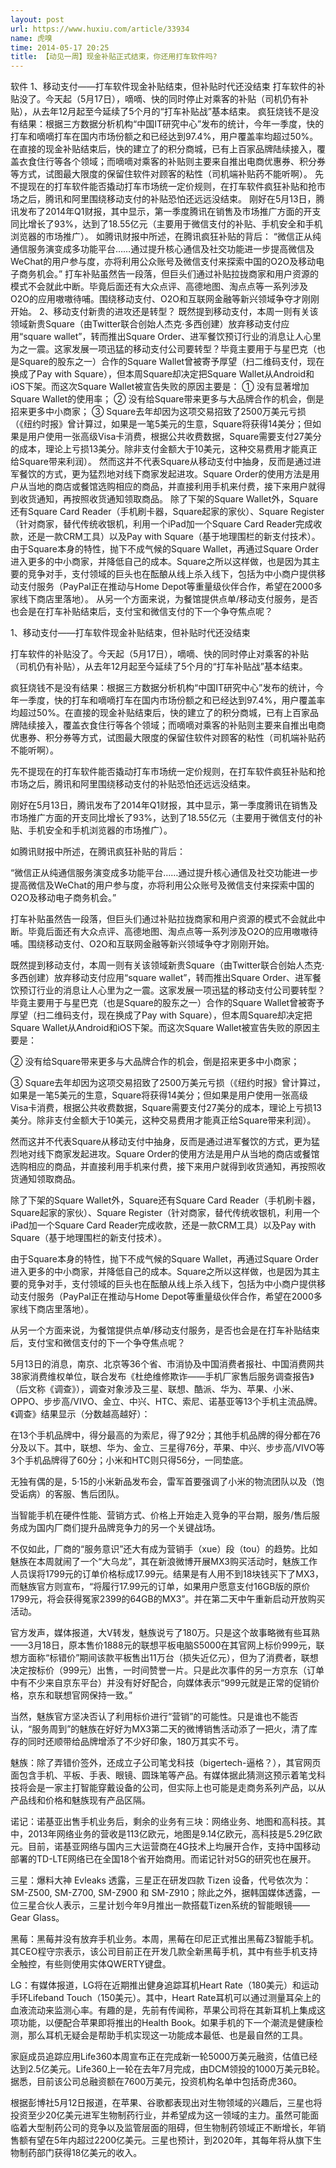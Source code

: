 ```yaml
---
layout: post
url: https://www.huxiu.com/article/33934
name: 虎嗅
time: 2014-05-17 20:25
title: 【动见一周】现金补贴正式结束，你还用打车软件吗?
---
```

软件 1、移动支付——打车软件现金补贴结束，但补贴时代还没结束 打车软件的补贴没了。今天起（5月17日），嘀嘀、快的同时停止对乘客的补贴（司机仍有补贴），从去年12月起至今延续了5个月的“打车补贴战”基本结束。 疯狂烧钱不是没有结果：根据三方数据分析机构“中国IT研究中心”发布的统计，今年一季度，快的打车和嘀嘀打车在国内市场份额之和已经达到97.4%，用户覆盖率均超过50%。在直接的现金补贴结束后，快的建立了的积分商城，已有上百家品牌陆续接入，覆盖衣食住行等各个领域；而嘀嘀对乘客的补贴则主要来自推出电商优惠券、积分券等方式，试图最大限度的保留住软件对顾客的粘性（司机端补贴药不能听啊）。 先不提现在的打车软件能否撬动打车市场统一定价规则，在打车软件疯狂补贴和抢市场之后，腾讯和阿里围绕移动支付的补贴恐怕还远远没结束。 刚好在5月13日，腾讯发布了2014年Q1财报，其中显示，第一季度腾讯在销售及市场推广方面的开支同比增长了93%，达到了18.55亿元（主要用于微信支付的补贴、手机安全和手机浏览器的市场推广）。 如腾讯财报中所述，在腾讯疯狂补贴的背后： “微信正从纯通信服务演变成多功能平台……通过提升核心通信及社交功能进一步提高微信及WeChat的用户参与度，亦将利用公众账号及微信支付来探索中国的O2O及移动电子商务机会。” 打车补贴虽然告一段落，但巨头们通过补贴拉拢商家和用户资源的模式不会就此中断。毕竟后面还有大众点评、高德地图、淘点点等一系列涉及O2O的应用嗷嗷待哺。围绕移动支付、O2O和互联网金融等新兴领域争夺才刚刚开始。 2、移动支付新贵的进攻还是转型？ 既然提到移动支付，本周一则有关该领域新贵Square（由Twitter联合创始人杰克·多西创建）放弃移动支付应用“square wallet”，转而推出Square Order、进军餐饮预订行业的消息让人心里为之一震。这家发展一项迅猛的移动支付公司要转型？毕竟主要用于与星巴克（也是Square的股东之一）合作的Square Wallet曾被寄予厚望（扫二维码支付，现在换成了Pay with Square），但本周Square却决定把Square Wallet从Android和iOS下架。而这次Square Wallet被宣告失败的原因主要是： ① 没有显著增加Square Wallet的使用率； ② 没有给Square带来更多与大品牌合作的机会，倒是招来更多中小商家； ③ Square去年却因为这项交易招致了2500万美元亏损（《纽约时报》曾计算过，如果是一笔5美元的生意，Square将获得14美分；但如果是用户使用一张高级Visa卡消费，根据公共收费数据，Square需要支付27美分的成本，理论上亏损13美分。除非支付金额大于10美元，这种交易费用才能真正给Square带来利润）。 然而这并不代表Square从移动支付中抽身，反而是通过进军餐饮的方式，更为猛烈地对线下商家发起进攻。Square Order的使用方法是用户从当地的商店或餐馆选购相应的商品，并直接利用手机来付费，接下来用户就得到收货通知，再按照收货通知领取商品。 除了下架的Square Wallet外，Square还有Square Card Reader（手机刷卡器，Square起家的家伙）、Square Register（针对商家，替代传统收银机，利用一个iPad加一个Square Card Reader完成收款，还是一款CRM工具）以及Pay with Square（基于地理围栏的新支付技术）。 由于Square本身的特性，抛下不成气候的Square Wallet，再通过Square Order进入更多的中小商家，并降低自己的成本。Square之所以这样做，也是因为其主要的竞争对手，支付领域的巨头也在酝酿从线上杀入线下，包括为中小商户提供移动支付服务（PayPal正在推动与Home Depot等重量级伙伴合作，希望在2000多家线下商店里落地）。 从另一个方面来说，为餐馆提供点单/移动支付服务，是否也会是在打车补贴结束后，支付宝和微信支付的下一个争夺焦点呢？

1、移动支付——打车软件现金补贴结束，但补贴时代还没结束

打车软件的补贴没了。今天起（5月17日），嘀嘀、快的同时停止对乘客的补贴（司机仍有补贴），从去年12月起至今延续了5个月的“打车补贴战”基本结束。

疯狂烧钱不是没有结果：根据三方数据分析机构“中国IT研究中心”发布的统计，今年一季度，快的打车和嘀嘀打车在国内市场份额之和已经达到97.4%，用户覆盖率均超过50%。在直接的现金补贴结束后，快的建立了的积分商城，已有上百家品牌陆续接入，覆盖衣食住行等各个领域；而嘀嘀对乘客的补贴则主要来自推出电商优惠券、积分券等方式，试图最大限度的保留住软件对顾客的粘性（司机端补贴药不能听啊）。

先不提现在的打车软件能否撬动打车市场统一定价规则，在打车软件疯狂补贴和抢市场之后，腾讯和阿里围绕移动支付的补贴恐怕还远远没结束。

刚好在5月13日，腾讯发布了2014年Q1财报，其中显示，第一季度腾讯在销售及市场推广方面的开支同比增长了93%，达到了18.55亿元（主要用于微信支付的补贴、手机安全和手机浏览器的市场推广）。

如腾讯财报中所述，在腾讯疯狂补贴的背后：

“微信正从纯通信服务演变成多功能平台……通过提升核心通信及社交功能进一步提高微信及WeChat的用户参与度，亦将利用公众账号及微信支付来探索中国的O2O及移动电子商务机会。”

打车补贴虽然告一段落，但巨头们通过补贴拉拢商家和用户资源的模式不会就此中断。毕竟后面还有大众点评、高德地图、淘点点等一系列涉及O2O的应用嗷嗷待哺。围绕移动支付、O2O和互联网金融等新兴领域争夺才刚刚开始。

既然提到移动支付，本周一则有关该领域新贵Square（由Twitter联合创始人杰克·多西创建）放弃移动支付应用“square wallet”，转而推出Square Order、进军餐饮预订行业的消息让人心里为之一震。这家发展一项迅猛的移动支付公司要转型？毕竟主要用于与星巴克（也是Square的股东之一）合作的Square Wallet曾被寄予厚望（扫二维码支付，现在换成了Pay with Square），但本周Square却决定把Square Wallet从Android和iOS下架。而这次Square Wallet被宣告失败的原因主要是：

② 没有给Square带来更多与大品牌合作的机会，倒是招来更多中小商家；

③ Square去年却因为这项交易招致了2500万美元亏损（《纽约时报》曾计算过，如果是一笔5美元的生意，Square将获得14美分；但如果是用户使用一张高级Visa卡消费，根据公共收费数据，Square需要支付27美分的成本，理论上亏损13美分。除非支付金额大于10美元，这种交易费用才能真正给Square带来利润）。

然而这并不代表Square从移动支付中抽身，反而是通过进军餐饮的方式，更为猛烈地对线下商家发起进攻。Square Order的使用方法是用户从当地的商店或餐馆选购相应的商品，并直接利用手机来付费，接下来用户就得到收货通知，再按照收货通知领取商品。

除了下架的Square Wallet外，Square还有Square Card Reader（手机刷卡器，Square起家的家伙）、Square Register（针对商家，替代传统收银机，利用一个iPad加一个Square Card Reader完成收款，还是一款CRM工具）以及Pay with Square（基于地理围栏的新支付技术）。

由于Square本身的特性，抛下不成气候的Square Wallet，再通过Square Order进入更多的中小商家，并降低自己的成本。Square之所以这样做，也是因为其主要的竞争对手，支付领域的巨头也在酝酿从线上杀入线下，包括为中小商户提供移动支付服务（PayPal正在推动与Home Depot等重量级伙伴合作，希望在2000多家线下商店里落地）。

从另一个方面来说，为餐馆提供点单/移动支付服务，是否也会是在打车补贴结束后，支付宝和微信支付的下一个争夺焦点呢？

5月13日的消息，南京、北京等36个省、市消协及中国消费者报社、中国消费网共38家消费维权单位，联合发布《杜绝维修欺诈——手机厂家售后服务调查报告》（后文称《调查》），调查对象涉及三星、联想、酷派、华为、苹果、小米、OPPO、步步高/VIVO、金立、中兴、HTC、索尼、诺基亚等13个手机主流品牌。《调查》结果显示（分数越高越好）：

在13个手机品牌中，得分最高的为索尼，得了92分；其他手机品牌的得分都在76分及以下。其中，联想、华为、金立、三星得76分，苹果、中兴、步步高/VIVO等3个手机品牌得了60分；小米和HTC则只得56分，一同垫底。

无独有偶的是，5·15的小米新品发布会，雷军首要强调了小米的物流团队以及（饱受诟病）的客服、售后团队。

当智能手机在硬件性能、营销方式、价格上开始走入竞争的平台期，服务/售后服务成为国内厂商们提升品牌竞争力的另一个关键战场。

不仅如此，厂商的“服务意识”还大有成为营销手（xue）段（tou）的趋势。比如魅族在本周就闹了一个“大乌龙”，其在新浪微博开展MX3购买活动时，魅族工作人员误将1799元的订单价格标成17.99元。结果是有人用不到18块钱买下了MX3，而魅族官方则宣布，“将履行17.99元的订单，如果用户愿意支付16GB版的原价1799元，将会获得冤家2399的64GB的MX3”。并在第二天中午重新启动开放购买活动。

官方发声，媒体报道，大V转发，魅族说亏了180万。只是这个故事略微有些耳熟——3月18日，原本售价1888元的联想平板电脑S5000在其官网上标价999元，联想方面称“标错价”期间该款平板售出11万台（损失近亿元），但为了消费者，联想决定按标价（999元）出售，一时间赞誉一片。只是此次事件的另一方京东（订单中有不少来自京东平台）并没有好好配合，向媒体表示“999元就是正常的促销价格，京东和联想官网保持一致。”

当然，魅族官方坚决否认了利用标价进行“营销”的可能性。只是谁也不能否认，“服务周到”的魅族在好好为MX3第二天的微博销售活动添了一把火，清了库存的同时还顺带给品牌增添了不少好印象，180万其实不亏。

魅族：除了弄错价签外，还成立子公司笔戈科技（bigertech-逼格？），其官网页面包含手机、平板、手表、眼镜、圆珠笔等产品。有媒体据此猜测这预示着笔戈科技将会是一家主打智能穿戴设备的公司，但实际上也可能是走商务系列产品，以从产品线和价格和魅族现有产品区隔。

诺记：诺基亚出售手机业务后，剩余的业务有三块：网络业务、地图和高科技。其中，2013年网络业务的营收是113亿欧元，地图是9.14亿欧元，高科技是5.29亿欧元。目前，诺基亚网络与国内三大运营商在4G技术上均展开合作，支持中国移动部署的TD-LTE网络已在全国18个省开始商用。而诺记针对5G的研究也在展开。

三星：爆料大神 Evleaks 透露，三星正在研发四款 Tizen 设备，代号依次为： SM-Z500, SM-Z700, SM-Z900 和 SM-Z910；除此之外，据韩国媒体透露，一位三星合伙人表示，三星计划今年9月推出一款搭载Tizen系统的智能眼镜——Gear Glass。

黑莓：黑莓并没有放弃手机业务。本周，黑莓在印尼正式推出黑莓Z3智能手机。其CEO程守宗表示，该公司目前正在开发几款全新黑莓手机，其中有些手机支持全触控，有些则使用实体QWERTY键盘。

LG：有媒体报道，LG将在近期推出健身追踪耳机Heart Rate（180美元）和运动手环Lifeband Touch（150美元）。其中，Heart Rate耳机可以通过测量耳朵上的血液流动来监测心率。有趣的是，先前有传闻称，苹果公司将在其新耳机上集成这项功能，以便配合苹果即将推出的Health Book。如果手机的下一个潮流是健康检测，那么耳机无疑会是帮助手机实现这一功能成本最低、也是最自然的工具。

家庭成员追踪应用Life360本周宣布正在完成新一轮5000万美元融资，估值已经达到2.5亿美元。Life360上一轮在去年7月完成，由DCM领投的1000万美元B轮。据悉，目前该公司总融资额在7600万美元，投资机构名单中包括奇虎360。

根据彭博社5月12日报道，在苹果、谷歌都表现出对生物领域的兴趣后，三星也将投资至少20亿美元进军生物制药行业，并希望成为这一领域的主力。虽然可能面临着大型制药公司的竞争以及监管层面的阻碍，但生物制药领域正不断增长，年销售额有望在5年内超过2200亿美元。三星也预计，到2020年，其每年将从旗下生物制药部门获得18亿美元的收入。

